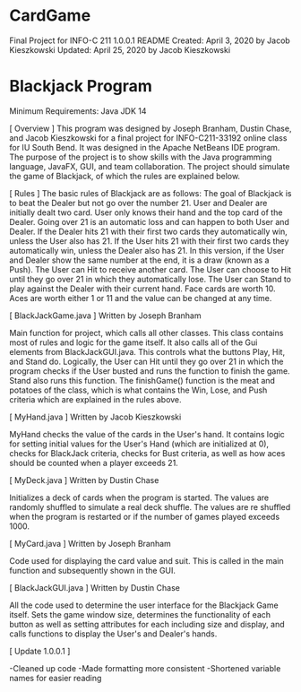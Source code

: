 # CardGame
Final Project for INFO-C 211
1.0.0.1 README
Created: April 3, 2020 by Jacob Kieszkowski
Updated: April 25, 2020 by Jacob Kieszkowski



Blackjack Program
==============================================================


Minimum Requirements:
Java JDK 14


[ Overview ]
This program was designed by Joseph Branham, Dustin Chase, and Jacob Kieszkowski for a final project for 
INFO-C211-33192 online class for IU South Bend. It was designed in the Apache NetBeans IDE program. The 
purpose of the project is to show skills with the Java programming language, JavaFX, GUI, and team 
collaboration. The project should simulate the game of Blackjack, of which the rules are explained below.


[ Rules ]
The basic rules of Blackjack are as follows:
The goal of Blackjack is to beat the Dealer but not go over the number 21.
User and Dealer are initially dealt two card. User only knows their hand and the top card of the Dealer.
Going over 21 is an automatic loss and can happen to both User and Dealer.
If the Dealer hits 21 with their first two cards they automatically win, unless the User also has 21.
If the User hits 21 with their first two cards they automatically win, unless the Dealer also has 21.
In this version, if the User and Dealer show the same number at the end, it is a draw (known as a Push).
The User can Hit to receive another card.
The User can choose to Hit until they go over 21 in which they automatically lose.
The User can Stand to play against the Dealer with their current hand.
Face cards are worth 10. Aces are worth either 1 or 11 and the value can be changed at any time.


[ BlackJackGame.java ]
Written by Joseph Branham


Main function for project, which calls all other classes. This class contains most of rules and logic for
the game itself. It also calls all of the Gui elements from BlackJackGUI.java. This controls what the buttons
Play, Hit, and Stand do. Logically, the User can Hit until they go over 21 in which the program checks if
the User busted and runs the function to finish the game. Stand also runs this function. The finishGame() function
is the meat and potatoes of the class, which is what contains the Win, Lose, and Push criteria which are explained
in the rules above.


[ MyHand.java ]
Written by Jacob Kieszkowski

MyHand checks the value of the cards in the User's hand. It contains logic for setting initial values for the
User's Hand (which are initialized at 0), checks for BlackJack criteria, checks for Bust criteria, 
as well as how aces should be counted when a player exceeds 21. 


[ MyDeck.java ]
Written by Dustin Chase

Initializes a deck of cards when the program is started. The values are randomly shuffled to simulate a real
deck shuffle. The values are re shuffled when the program is restarted or if the number of games played exceeds
1000. 


[ MyCard.java ]
Written by Joseph Branham

Code used for displaying the card value and suit. This is called in the main function and subsequently shown
in the GUI.


[ BlackJackGUI.java ]
Written by Dustin Chase

All the code used to determine the user interface for the Blackjack Game itself. Sets the game window size, 
determines the functionality of each button as well as setting attributes for each including size and display,
and calls functions to display the User's and Dealer's hands. 


[ Update 1.0.0.1 ]

-Cleaned up code
-Made formatting more consistent
-Shortened variable names for easier reading
